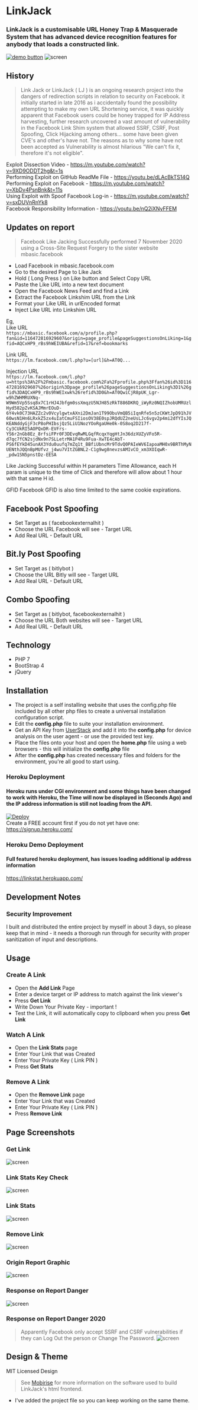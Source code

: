 # LinkJack

### LinkJack is a customisable URL Honey Trap & Masquerade System that has advanced device recognition features for anybody that loads a constructed link.
[![demo button](https://i.imgur.com/3Ugm8J7.jpg)](https://linkstat.herokuapp.com/) 
![screen](https://i.imgur.com/CetGtaL.jpg)

## History
> Link Jack or LinkJack ( LJ ) is an ongoing research project into the dangers of redirection scripts in relation to security on Facebook. it initially started in late 2016 as i accidentally found the possibility attempting to make my own URL Shortening service, it was quickly apparent that Facebook users could be honey trapped for IP Address harvesting, further research uncovered a vast amount of vulnerability in the Facebook Link Shim system that allowed SSRF, CSRF, Post Spoofing, Click Hijacking among others... some have been given CVE's and other's have not.
The reasons as to why some have not been accepted as Vulnerability is almost hilarious "We can't fix it, therefore it's not eligible".    
    
Exploit Dissection Video - https://m.youtube.com/watch?v=9XD9ODDT2hg&t=1s      
Performing Exploit on GitHub ReadMe File - https://youtu.be/dLAcBkTS14Q      
Performing Exploit on Facebook - https://m.youtube.com/watch?v=XbDv4PsnBnk&t=11s    
Using Exploit with Spoof Facebook Log-in -  https://m.youtube.com/watch?v=sxDUVnRnYk8    
Facebook Responsibility Information -   https://youtu.be/nQ2iXNyFFEM    

    

## Updates on report     
> Facebook Like Jacking Successfully performed 7 November 2020 using a Cross-Site Request Forgery to the sister website mbasic.facebook   
* Load Facebook in mbasic.facebook.com    
* Go to the desired Page to Like Jack    
* Hold ( Long Press ) on Like button and Select Copy URL    
* Paste the Like URL into a new text document
* Open the Facebook News Feed and find a Link    
* Extract the Facebook Linkshim URL from the Link    
* Format your Like URL in urlEncoded format     
* Inject Like URL into Linkshim URL   
 
Eg,   
Like URL    
`https://mbasic.facebook.com/a/profile.php?fan&id=116472816929607&origin=page_profile&pageSuggestionsOnLiking=1&gfid=AQCxHP9_rBs9hWEIUBA&refid=17&ref=bookmarks`   
        
Link URL    
`https://lm.facebook.com/l.php?u=[url]&h=AT0Q...`      
      
Injection URL     
`https://lm.facebook.com/l.php?u=https%3A%2F%2Fmbasic.facebook.com%2Fa%2Fprofile.php%3Ffan%26id%3D116472816929607%26origin%3Dpage_profile%26pageSuggestionsOnLiking%3D1%26gfid%3DAQCxHP9_rBs9hWEIxwk%26refid%3D0&h=AT0QwiCjR8pUK_Lgr-w9hZWHMRUXNq-W9Wm5Vp5Ssq8x7C1rHJ4Jbfgm0ssXmqzU5NJH85zRkT886DKRQ_iWyRz0NQIZhobUMRUzlHyd582pZvKSAJMmrEOuD-6Y4vk0C73HAZZc2v0VcylgwtxAXni2DmJan1T99ObuVmQB5iIqnRfe5n5zCKWtJpD91hJV60wsN1Hn6LRxkZ5zx4uIatCmuFSIiosOV38E0spJRQdUZ2neUsLJc6vgv2p4mi2dfYIsJQKEANddyGjF3cP8oPHIbsjQz5LiU1NozYOoRgaUHe0k-0S8oq2D217f-Cy3CUkRI5AOPQxDR-EVFrs-YS6r2nGb8Ez_8rfsiFPr0F3DEvqRwMLGqfRcqxYqgHtJn36dzXUZyVFo5R-d7qc7fCN2sjdNx9n7SLLetrMA1P4Ru9Fua-XwTE4cAbT-PS6fEYkD45unAX3Ydu0uufq7mZq1t_BBfiUbncMr9TdvQ0PAIeWV6IapoaMH0x9BRThMyNUENthJQQnBpMUfvz_j4wu7VItZGBNL2-C1g9wg8nevzsAMIvCO_xm3XOIqwR-_pdw1SN5pnstDz-EESA`
     
  
Like Jacking Successful within H parameters Time Allowance, each H param is unique to the time of Click and therefore will allow about 1 hour with that same H id.
   
GFID  Facebook GFID is also time limited to the same cookie expirations.
   

## Facebook Post Spoofing   
* Set Target as ( facebookexternalhit )   
* Choose the URL Facebook will see - Target URL    
* Add Real URL - Default URL    

## Bit.ly Post Spoofing   
* Set Target as ( bitlybot )   
* Choose the URL Bitly will see - Target URL    
* Add Real URL - Default URL    

## Combo Spoofing   
* Set Target as ( bitlybot, facebookexternalhit )   
* Choose the URL Both websites will see - Target URL    
* Add Real URL - Default URL    


## Technology
* PHP 7
* BootStrap 4
* jQuery

## Installation
* The project is a self installing website that uses the config.php file included by all other php files to create a universal installation configuration script.
* Edit the **config.php** file to suite your installation environment.
* Get an API Key from [UserStack](https://userstack.com) and add it into the **config.php** for device analysis on the user agent - or use the provided test key.
* Place the files onto your host and open the **home.php** file using a web browsers - this will initialize the **config.php** file 
* After the **config.php** has created necessary files and folders for the environment, you're all good to start using.


### Heroku Deployment
#### Heroku runs under CGI environment and some things have been changed to work with Heroku, the Time will now be displayed in (Seconds Ago) and the IP address information is still not loading from the API.   
[![Deploy](https://www.herokucdn.com/deploy/button.svg)](https://heroku.com/deploy)        
Create a FREE account first if you do not yet have one:  
https://signup.heroku.com/    
### Heroku Demo Deployment     
#### Full featured heroku deployment, has issues loading additional ip address information
https://linkstat.herokuapp.com/

## Development Notes
### Security Improvement
I built and distributed the entire project by myself in about 3 days, so please keep that in mind - it needs a thorough run through for security with proper sanitization of input and descriptions.

## Usage
### Create A Link
* Open the **Add Link** Page
* Enter a device target or IP address to match against the link viewer's
* Press **Get Link** 
* Write Down Your Private Key - important !
* Test the Link, it will automatically copy to clipboard when you press **Get Link**

### Watch A Link
* Open the **Link Stats** page
* Enter Your Link that was Created
* Enter Your Private Key ( Link PIN )
* Press **Get Stats**

### Remove A Link
* Open the **Remove Link** page
* Enter Your Link that was Created
* Enter Your Private Key ( Link PIN )
* Press **Remove Link**


## Page Screenshots
### Get Link
![screen](https://i.imgur.com/dtBXBzR.jpg)

### Link Stats Key Check
![screen](https://i.imgur.com/Sh5m5he.jpg)

### Link Stats 
![screen](https://i.imgur.com/cusF2xO.jpg)


### Remove Link 
![screen](https://i.imgur.com/UGtYzru.jpg)


### Origin Report Graphic 
![screen](https://github.com/WokeWorld/LinkJack/blob/master/IMG_20200310_084516.jpg)


### Response on Report Danger
![screen](https://github.com/WokeWorld/LinkJack/blob/master/Screenshot_2020-06-15-13-02-56.jpg)


### Response on Report Danger 2020    
> Apparently Facebook only accept SSRF and CSRF vulnerabilities if they can Log Out the person or Change The Password.
![screen](https://github.com/WokeWorld/LinkJack/blob/master/IMG_20201111_105120.jpg)


## Design & Theme 
MIT Licensed Design
> See [Mobirise](https://mobirise.com) for more information on the software used to build LinkJack's html frontend.
* I've added the project file so you can keep working on the same theme.


